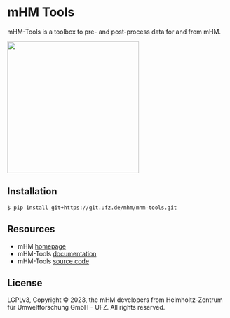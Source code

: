 # mHM Tools

mHM-Tools is a toolbox to pre- and post-process data for and from mHM.


<a href="https://mhm.pages.ufz.de/mhm-tools" title="mHM-Tools documentation" target="_blank">
  <img width="300" src="https://git.ufz.de/mhm/mhm-tools/-/raw/main/docs/source/_static/logo_large.png" />
</a>

## Installation

```shell
$ pip install git+https://git.ufz.de/mhm/mhm-tools.git
```

## Resources

* mHM [homepage](https://mhm-ufz.org)
* mHM-Tools [documentation](https://mhm.pages.ufz.de/mhm-tools)
* mHM-Tools [source code](https://git.ufz.de/mhm/mhm-tools)

## License

LGPLv3, Copyright © 2023, the mHM developers from Helmholtz-Zentrum für Umweltforschung GmbH - UFZ. All rights reserved.
